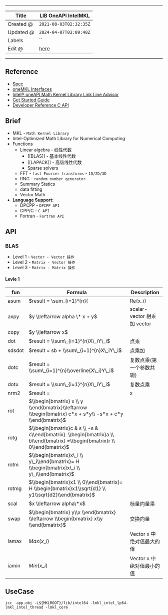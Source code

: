 -----

| Title     | LIB OneAPI IntelMKL                               |
| --------- | ------------------------------------------------- |
| Created @ | `2021-08-03T02:32:35Z`                            |
| Updated @ | `2024-04-07T03:09:48Z`                            |
| Labels    | \`\`                                              |
| Edit @    | [here](https://github.com/junxnone/opt/issues/41) |

-----

## Reference

  - [Spec](https://spec.oneapi.io/versions/latest/index.html)
  - [oneMKL Interfaces](https://oneapi-src.github.io/oneMKL/index.html)
  - [Intel® oneAPI Math Kernel Library Link Line
    Advisor](https://www.intel.com/content/www/us/en/developer/tools/oneapi/onemkl-link-line-advisor.html)
  - [Get Started
    Guide](https://www.intel.com/content/www/us/en/develop/documentation/get-started-with-mkl-for-dpcpp/top.html)
  - [Developer Reference C
    API](https://www.intel.com/content/www/us/en/develop/documentation/onemkl-developer-reference-c/top.html)

## Brief

  - MKL - `Math Kernel Library`
  - Intel-Optimized Math Library for Numerical Computing
  - Functions
      - Linear algebra - 线性代数
          - \[\[BLAS\]\] - 基本线性代数
          - \[\[LAPACK\]\] - 高级线性代数
          - Sparse solvers
      - FFT - `fast Fourier transforms` - `1D/2D/3D`
      - RNG - `random number generator`
      - Summary Statics
      - data fitting
      - Vector Math
  - **Language Support:**
      - DPCPP - `DPCPP API`
      - CPP/C - `C API`
      - Fortran - `Fortran API`

## API

### BLAS

  - Level 1 - `Vector - Vector 操作`
  - Level 2 - `Matrix - Vector 操作`
  - Level 3 - `Matrix - Matrix 操作`

#### Levle 1

| fun    | Formula                                                                                                                     | Description               |
| ------ | --------------------------------------------------------------------------------------------------------------------------- | ------------------------- |
| asum   | $result = \\sum\_{i=1}^{n}(|Re(x\_i)| + |Im(x\_i)|)$                                                                        | 计算实数元素之和或者复数实部和虚部之和       |
| axpy   | $y \\leftarrow alpha \* x + y$                                                                                              | scalar-vector 相乘 加 vector |
| copy   | $y \\leftarrow x$                                                                                                           |                           |
| dot    | $result = \\sum\_{i=1}^{n}X\_iY\_i$                                                                                         | 点乘                        |
| sdsdot | $result = sb + \\sum\_{i=1}^{n}X\_iY\_i$                                                                                    | 点乘加                       |
| dotc   | $result = \\sum\_{i=1}^{n}\\overline{X\_i}Y\_i$                                                                             | 复数点乘(第一个参数共轭)             |
| dotu   | $result = \\sum\_{i=1}^{n}X\_iY\_i$                                                                                         | 复数点乘                      |
| nrm2   | $result = | x|$                                                                                                             | 欧式范数                      |
| rot    | $\\begin{bmatrix} x \\ y \\end{bmatrix}\\leftarrow \\begin{bmatrix} c*x + s*y\\ -s*x + c*y \\end{bmatrix}$                  |                           |
| rotg   | $\\begin{bmatrix}c & s \\ -s & c\\end{bmatrix}. \\begin{bmatrix}a \\ b\\end{bmatrix} =\\begin{bmatrix}r \\ 0\\end{bmatrix}$ |                           |
| rotm   | $\\begin{bmatrix}x\_i \\ y\_i\\end{bmatrix}= H \\begin{bmatrix}x\_i \\ y\_i\\end{bmatrix}$                                  |                           |
| rotmg  | $\\begin{bmatrix}x1 \\ 0\\end{bmatrix}= H \\begin{bmatrix}x1\\sqrt{d1} \\ y1\\sqrt{d2}\\end{bmatrix}$                       |                           |
| scal   | $x \\leftarrow alpha\*x$                                                                                                    | 标量向量乘                     |
| swap   | $\\begin{bmatrix} y\\x \\end{bmatrix} \\leftarrow \\begin{bmatrix} x\\y \\end{bmatrix}$                                     | 交换向量                      |
| iamax  | $Max(x\_i)$                                                                                                                 | Vector x 中绝对值最大的值         |
| iamin  | $Min(x\_i)$                                                                                                                 | Vector x 中绝对值最小的值         |

## UseCase

    icc  app.obj -L${MKLROOT}/lib/intel64 -lmkl_intel_lp64-lmkl_intel_thread -lmkl_core
